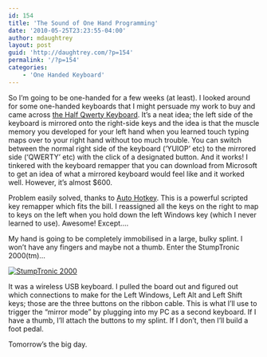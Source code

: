 ```yaml
---
id: 154
title: 'The Sound of One Hand Programming'
date: '2010-05-25T23:23:55-04:00'
author: mdaughtrey
layout: post
guid: 'http://daughtrey.com/?p=154'
permalink: '/?p=154'
categories:
    - 'One Handed Keyboard'
---
```


So I’m going to be one-handed for a few weeks (at least). I looked around for some one-handed keyboards that I might persuade my work to buy and came across [the Half Qwerty Keyboard](http://www.half-qwerty.com/). It’s a neat idea; the left side of the keyboard is mirrored onto the right-side keys and the idea is that the muscle memory you developed for your left hand when you learned touch typing maps over to your right hand without too much trouble. You can switch between the normal right side of the keyboard (‘YUIOP’ etc) to the mirrored side (‘QWERTY’ etc) with the click of a designated button. And it works! I tinkered with the keyboard remapper that you can download from Microsoft to get an idea of what a mirrored keyboard would feel like and it worked well. However, it’s almost $600.

Problem easily solved, thanks to [Auto Hotkey](http://www.autohotkey.com/). This is a powerful scripted key remapper which fits the bill. I reassigned all the keys on the right to map to keys on the left when you hold down the left Windows key (which I never learned to use). Awesome! Except….

My hand is going to be completely immobilised in a large, bulky splint. I won’t have any fingers and maybe not a thumb. Enter the StumpTronic 2000(tm)…

[![](http://daughtrey.com/wp-content/uploads/2010/05/photo4-300x225.jpg "StumpTronic 2000")](http://daughtrey.com/wp-content/uploads/2010/05/photo4.jpg)

It was a wireless USB keyboard. I pulled the board out and figured out which connections to make for the Left Windows, Left Alt and Left Shift keys; those are the three buttons on the ribbon cable. This is what I’ll use to trigger the “mirror mode” by plugging into my PC as a second keyboard. If I have a thumb, I’ll attach the buttons to my splint. If I don’t, then I’ll build a foot pedal.

Tomorrow’s the big day.